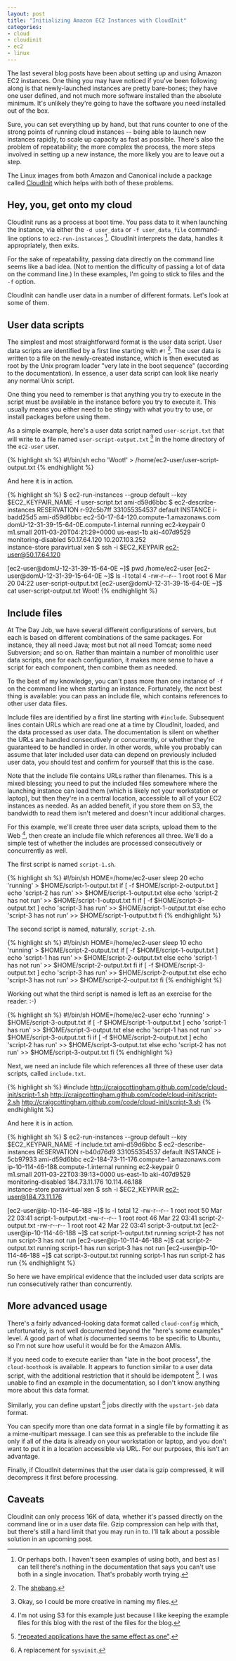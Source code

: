 ```yaml
---
layout: post
title: "Initializing Amazon EC2 Instances with CloudInit"
categories:
- cloud
- cloudinit
- ec2
- linux
---
```

The last several blog posts have been about setting up and using Amazon EC2 instances.
One thing you may have noticed if you've been following along is that newly-launched
instances are pretty bare-bones; they have one user defined, and not much more software
installed than the absolute minimum. It's unlikely they're going to have the software
you need installed out of the box.

Sure, you can set everything up by hand, but that runs counter to one of the strong points of
running cloud instances -- being able to launch new instances rapidly, to scale up capacity
as fast as possible. There's also the problem of repeatability; the more complex the process,
the more steps involved in setting up a new instance, the more likely you are to leave out
a step.

The Linux images from both Amazon and Canonical include a package called
[CloudInit](http://help.ubuntu.com/community/CloudInit) which helps with both of these problems.

## Hey, you, get onto my cloud

CloudInit runs as a process at boot time. You pass data to it when launching the instance, via
either the `-d user_data` or `-f user_data_file` command-line options to `ec2-run-instances` [^fn1].
CloudInit interprets the data, handles it appropriately, then exits.

For the sake of repeatability, passing data directly on the command line seems like a bad idea.
(Not to mention the difficulty of passing a lot of data on the command line.) In these examples,
I'm going to stick to files and the `-f` option.

CloudInit can handle user data in a number of different formats. Let's look at some of them.

## User data scripts

The simplest and most straightforward format is the user data script. User data scripts are identified
by a first line starting with `#!` [^fn2]. The user data is written to a file on the newly-created
instance, which is then executed as root by the Unix program loader "very late in the boot sequence"
(according to the documentation). In essence, a user data script can look like nearly any normal
Unix script.

One thing you need to remember is that anything you try to execute in the script must
be available in the instance before you try to execute it. This usually means you either need to be
stingy with what you try to use, or install packages before using them.

As a simple example, here's a user data script named `user-script.txt` that will write to a file named
`user-script-output.txt` [^fn3] in the home directory of the `ec2-user` user.

{% highlight sh %}
  #!/bin/sh
  echo 'Woot!' > /home/ec2-user/user-script-output.txt
{% endhighlight %}

And here it is in action.

{% highlight sh %}
  $ ec2-run-instances --group default --key $EC2_KEYPAIR_NAME -f user-script.txt ami-d59d6bbc
  $ ec2-describe-instances
  RESERVATION   r-92c5b7ff      331055354537    default
  INSTANCE      i-badd25d5      ami-d59d6bbc    ec2-50-17-64-120.compute-1.amazonaws.com  \
                domU-12-31-39-15-64-0E.compute-1.internal   running ec2-keypair     0     \
                m1.small  2011-03-20T04:21:29+0000  us-east-1b  aki-407d9529              \
                monitoring-disabled     50.17.64.120        10.207.103.252                \
                instance-store          paravirtual xen
  $ ssh -i $EC2_KEYPAIR ec2-user@50.17.64.120
  
  [ec2-user@domU-12-31-39-15-64-0E ~]$ pwd
  /home/ec2-user
  [ec2-user@domU-12-31-39-15-64-0E ~]$ ls -l
  total 4
  -rw-r--r-- 1 root root 6 Mar 20 04:22 user-script-output.txt
  [ec2-user@domU-12-31-39-15-64-0E ~]$ cat user-script-output.txt 
  Woot!
{% endhighlight %}

## Include files

At The Day Job, we have several different configurations of servers, but each is based on different
combinations of the same packages. For instance, they all need Java; most but not all need Tomcat;
some need Subversion; and so on. Rather than maintain a number of monolithic user data scripts,
one for each configuration, it makes more sense to have a script for each component, then combine
them as needed.

To the best of my knowledge, you can't pass more than one instance of `-f` on the command line
when starting an instance. Fortunately, the next best thing is available: you can pass an
include file, which contains references to other user data files.

Include files are identified by a first line starting with `#include`. Subsequent lines contain
URLs which are read one at a time by CloudInit, loaded, and the data processed as user data. The
documentation is silent on whether the URLs are handled consecutively or concurrently, or whether
they're guaranteed to be handled in order. In other words, while you probably can assume that
later included user data can depend on previously included user data, you should test and confirm
for yourself that this is the case.

Note that the include file contains URLs rather than filenames. This is a mixed blessing; you
need to put the included files somewhere where the launching instance can load them (which is
likely not your workstation or laptop), but then they're in a central location, accessible to
all of your EC2 instances as needed. As an added benefit, if you store them on S3, the bandwidth
to read them isn't metered and doesn't incur additional charges.

For this example, we'll create three user data scripts, upload them to the Web [^fn4], then create an
include file which references all three. We'll do a simple test of whether the includes are
processed consecutively or concurrently as well.

The first script is named `script-1.sh`.

{% highlight sh %}
  #!/bin/sh
  HOME=/home/ec2-user
  sleep 20
  echo 'running' > $HOME/script-1-output.txt
  if [ -f $HOME/script-2-output.txt ]
    echo 'script-2 has run' >> $HOME/script-1-output.txt
  else
    echo 'script-2 has not run' >> $HOME/script-1-output.txt
  fi
  if [ -f $HOME/script-3-output.txt ]
    echo 'script-3 has run' >> $HOME/script-1-output.txt
  else
    echo 'script-3 has not run' >> $HOME/script-1-output.txt
  fi
{% endhighlight %}

The second script is named, naturally, `script-2.sh`.

{% highlight sh %}
  #!/bin/sh
  HOME=/home/ec2-user
  sleep 10
  echo 'running' > $HOME/script-2-output.txt
  if [ -f $HOME/script-1-output.txt ]
    echo 'script-1 has run' >> $HOME/script-2-output.txt
  else
    echo 'script-1 has not run' >> $HOME/script-2-output.txt
  fi
  if [ -f $HOME/script-3-output.txt ]
    echo 'script-3 has run' >> $HOME/script-2-output.txt
  else
    echo 'script-3 has not run' >> $HOME/script-2-output.txt
  fi
{% endhighlight %}

Working out what the third script is named is left as an exercise for the reader. :-)

{% highlight sh %}
  #!/bin/sh
  HOME=/home/ec2-user
  echo 'running' > $HOME/script-3-output.txt
  if [ -f $HOME/script-1-output.txt ]
    echo 'script-1 has run' >> $HOME/script-3-output.txt
  else
    echo 'script-1 has not run' >> $HOME/script-3-output.txt
  fi
  if [ -f $HOME/script-2-output.txt ]
    echo 'script-2 has run' >> $HOME/script-3-output.txt
  else
    echo 'script-2 has not run' >> $HOME/script-3-output.txt
  fi
{% endhighlight %}

Next, we need an include file which references all three of these user data scripts,
called `include.txt`.

{% highlight sh %}
  #include
  http://craigcottingham.github.com/code/cloud-init/script-1.sh
  http://craigcottingham.github.com/code/cloud-init/script-2.sh
  http://craigcottingham.github.com/code/cloud-init/script-3.sh
{% endhighlight %}

And here it is in action.

{% highlight sh %}
  $ ec2-run-instances --group default --key $EC2_KEYPAIR_NAME -f include.txt ami-d59d6bbc
  $ ec2-describe-instances
  RESERVATION   r-b40d76d9      331055354537    default
  INSTANCE      i-5cb97933      ami-d59d6bbc    ec2-184-73-11-176.compute-1.amazonaws.com \
                ip-10-114-46-188.compute-1.internal         running ec2-keypair     0     \
                m1.small  2011-03-22T03:39:13+0000  us-east-1b  aki-407d9529              \
                monitoring-disabled     184.73.11.176       10.114.46.188                 \
                instance-store          paravirtual xen
  $ ssh -i $EC2_KEYPAIR ec2-user@184.73.11.176
  
  [ec2-user@ip-10-114-46-188 ~]$ ls -l
  total 12
  -rw-r--r-- 1 root root 50 Mar 22 03:41 script-1-output.txt
  -rw-r--r-- 1 root root 46 Mar 22 03:41 script-2-output.txt
  -rw-r--r-- 1 root root 42 Mar 22 03:41 script-3-output.txt
  [ec2-user@ip-10-114-46-188 ~]$ cat script-1-output.txt 
  running
  script-2 has not run
  script-3 has not run
  [ec2-user@ip-10-114-46-188 ~]$ cat script-2-output.txt 
  running
  script-1 has run
  script-3 has not run
  [ec2-user@ip-10-114-46-188 ~]$ cat script-3-output.txt 
  running
  script-1 has run
  script-2 has run
{% endhighlight %}

So here we have empirical evidence that the included user data scripts are run consecutively
rather than concurrently.

## More advanced usage

There's a fairly advanced-looking data format called `cloud-config` which, unfortunately, is
not well documented beyond the "here's some examples" level. A good part of what _is_
documented seems to be specific to Ubuntu, so I'm not sure how useful it would be for the
Amazon AMIs.

If you need code to execute earlier than "late in the boot process", the `cloud-boothook` is
available. It appears to function similar to a user data script, with the additional
restriction that it should be idempotent [^fn5]. I was unable to find an example in the
documentation, so I don't know anything more about this data format.

Similarly, you can define upstart [^fn6] jobs directly with the `upstart-job` data format.

You can specify more than one data format in a single file by formatting it as a mime-multipart
message. I can see this as preferable to the include file only if all of the data is already
on your workstation or laptop, and you don't want to put it in a location accessible via URL.
For our purposes, this isn't an advantage.

Finally, if CloudInit determines that the user data is gzip compressed, it will decompress it
first before processing.

## Caveats

CloudInit can only process 16K of data, whether it's passed directly on the command line or in a
user data file. Gzip compression can help with that, but there's still a hard limit that you may
run in to. I'll talk about a possible solution in an upcoming post.


[^fn1]: Or perhaps both. I haven't seen examples of using both, and best as I can tell there's nothing
        in the documentation that says you can't use both in a single invocation. That's probably
        worth trying.

[^fn2]: The [shebang](http://en.wikipedia.org/wiki/Shebang_%28Unix%29).

[^fn3]: Okay, so I could be more creative in naming my files.

[^fn4]: I'm not using S3 for this example just because I like keeping the example files for this blog
        with the rest of the files for the blog.

[^fn5]: ["repeated applications have the same effect as one"](http://dictionary.reference.com/browse/idempotent).

[^fn6]: A replacement for `sysvinit`.
